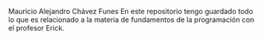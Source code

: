 Mauricio Alejandro Chávez Funes
En este repositorio tengo guardado todo lo que es relacionado a la materia de
fundamentos de la programación con el profesor Erick.